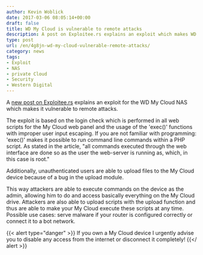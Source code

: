```yaml
---
author: Kevin Woblick
date: 2017-03-06 08:05:14+00:00
draft: false
title: WD My Cloud is vulnerable to remote attacks
description: A post on Exploitee.rs explains an exploit which makes WD My Cloud vulnerable to remote attacks.
type: post
url: /en/4g8jn-wd-my-cloud-vulnerable-remote-attacks/
category: news
tags:
- Exploit
- NAS
- private Cloud
- Security
- Western Digital
---
```


A [new post on Exploitee.rs](https://blog.exploitee.rs/2017/hacking_wd_mycloud/) explains an exploit for the WD My Cloud NAS which makes it vulnerable to remote attacks.

The exploit is based on the login check which is performed in all web scripts for the My Cloud web panel and the usage of the 'exec()' functions with improper user input escaping. If you are not familiar with programming: 'exec()' makes it possible to run command line commands within a PHP script. As stated in the article, "all commands executed through the web interface are done so as the user the web-server is running as, which, in this case is root."  

Additionally, unauthenticated users are able to upload files to the My Cloud device because of a bug in the upload module.

This way attackers are able to execute commands on the device as the admin, allowing him to do and access basically everything on the My Cloud drive. Attackers are also able to upload scripts with the upload function and thus are able to make your My Cloud execute these scripts at any time. Possible use cases: serve malware if your router is configured correctly or connect it to a bot network.

{{< alert type="danger" >}}
If you own a My Cloud device I urgently advise you to disable any access from the internet or disconnect it completely!
{{</ alert >}}
